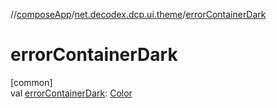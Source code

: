 //[composeApp](../../index.md)/[net.decodex.dcp.ui.theme](index.md)/[errorContainerDark](error-container-dark.md)

# errorContainerDark

[common]\
val [errorContainerDark](error-container-dark.md): [Color](https://developer.android.com/reference/kotlin/androidx/compose/ui/graphics/Color.html)

